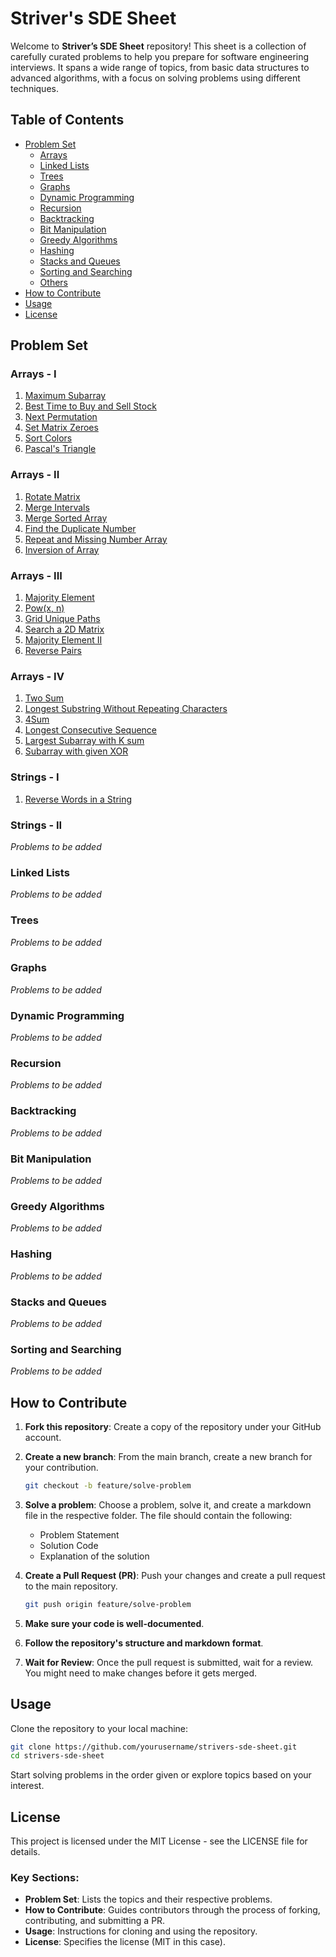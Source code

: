 # Striver's SDE Sheet

Welcome to **Striver’s SDE Sheet** repository! This sheet is a collection of carefully curated problems to help you prepare for software engineering interviews. It spans a wide range of topics, from basic data structures to advanced algorithms, with a focus on solving problems using different techniques.

## Table of Contents

- [Problem Set](#problem-set)
  - [Arrays](#arrays)
  - [Linked Lists](#linked-lists)
  - [Trees](#trees)
  - [Graphs](#graphs)
  - [Dynamic Programming](#dynamic-programming)
  - [Recursion](#recursion)
  - [Backtracking](#backtracking)
  - [Bit Manipulation](#bit-manipulation)
  - [Greedy Algorithms](#greedy-algorithms)
  - [Hashing](#hashing)
  - [Stacks and Queues](#stacks-and-queues)
  - [Sorting and Searching](#sorting-and-searching)
  - [Others](#others)
- [How to Contribute](#how-to-contribute)
- [Usage](#usage)
- [License](#license)

## Problem Set

### Arrays - I
1. [Maximum Subarray](001_Array-I/E053.%20Maximum%20Subarray.java)
2. [Best Time to Buy and Sell Stock](001_Array-I/E121.%20Best%20Time%20to%20Buy%20and%20Sell%20Stock.java)
3. [Next Permutation](001_Array-I/M031.%20Next%20Permutation.java)
4. [Set Matrix Zeroes](001_Array-I/M073.%20Set%20Matrix%20Zeroes.java)
5. [Sort Colors](001_Array-I/M075.%20Sort%20Colors.java)
6. [Pascal's Triangle](001_Array-I/M118.%20Pascal's%20Triangle.java)

### Arrays - II
1. [Rotate Matrix](002_Array-II/M048.%20Rotate%20Matrix.java)
2. [Merge Intervals](002_Array-II/M056.%20Merge%20Intervals.java)
3. [Merge Sorted Array](002_Array-II/M088.%20Merge%20Sorted%20Array.java)
4. [Find the Duplicate Number](002_Array-II/M287.%20Find%20the%20Duplicate%20Number.java)
5. [Repeat and Missing Number Array](002_Array-II/H-InterviewBit-Repeat%20and%20Missing%20Number%20Array.java)
6. [Inversion of Array](002_Array-II/H-CodingNinja-Inversion%20of%20Array.java)

### Arrays - III
1. [Majority Element](003_Array-III/E169.Majority%20Element.java)
2. [Pow(x, n)](003_Array-III/M050.%20Pow(x,%20n).java)
3. [Grid Unique Paths](003_Array-III/M062.%20Grid%20Unique%20Paths.java)
4. [Search a 2D Matrix](003_Array-III/M074.%20Search%20a%202D%20Matrix.java)
5. [Majority Element II](003_Array-III/M229.Majority%20Element%20II.java)
6. [Reverse Pairs](003_Array-III/H493.%20Reverse%20Pairs.java)

### Arrays - IV
1. [Two Sum](005_Array-IV/E001.Two%20Sum.java)
2. [Longest Substring Without Repeating Characters](005_Array-IV/M003.%20Longest%20Substring%20Without%20Repeating%20Characters.java)
3. [4Sum](005_Array-IV/M018.%204Sum.java)
4. [Longest Consecutive Sequence](005_Array-IV/M128.%20Longest%20Consecutive%20Sequence.java)
5. [Largest Subarray with K sum](005_Array-IV/M-GFG-Largest%20Subarray%20with%20K%20sum.java)
6. [Subarray with given XOR](005_Array-IV/M-InterviewBit-Subarray%20with%20given%20XOR.java)

### Strings - I
1. [Reverse Words in a String](String-I/151.%20Reverse%20Words%20in%20a%20String.java)

### Strings - II
*Problems to be added*

### Linked Lists
*Problems to be added*

### Trees
*Problems to be added*

### Graphs
*Problems to be added*

### Dynamic Programming
*Problems to be added*

### Recursion
*Problems to be added*

### Backtracking
*Problems to be added*

### Bit Manipulation
*Problems to be added*

### Greedy Algorithms
*Problems to be added*

### Hashing
*Problems to be added*

### Stacks and Queues
*Problems to be added*

### Sorting and Searching
*Problems to be added*

## How to Contribute

1. **Fork this repository**: Create a copy of the repository under your GitHub account.
2. **Create a new branch**: From the main branch, create a new branch for your contribution.
   ```bash
   git checkout -b feature/solve-problem
   ```

3. **Solve a problem**: Choose a problem, solve it, and create a markdown file in the respective folder. The file should contain the following:
   - Problem Statement
   - Solution Code
   - Explanation of the solution

4. **Create a Pull Request (PR)**: Push your changes and create a pull request to the main repository.
   ```bash
   git push origin feature/solve-problem
   ```

5. **Make sure your code is well-documented**.

6. **Follow the repository's structure and markdown format**.

7. **Wait for Review**: Once the pull request is submitted, wait for a review. You might need to make changes before it gets merged.

## Usage

Clone the repository to your local machine:

```bash
git clone https://github.com/yourusername/strivers-sde-sheet.git
cd strivers-sde-sheet
```

Start solving problems in the order given or explore topics based on your interest.

## License

This project is licensed under the MIT License - see the LICENSE file for details.

### Key Sections:
- **Problem Set**: Lists the topics and their respective problems.
- **How to Contribute**: Guides contributors through the process of forking, contributing, and submitting a PR.
- **Usage**: Instructions for cloning and using the repository.
- **License**: Specifies the license (MIT in this case).

